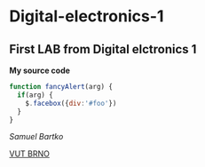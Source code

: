 # Digital-electronics-1

## First LAB from Digital elctronics 1 ##


**My source code**


```javascript
function fancyAlert(arg) {
  if(arg) {
    $.facebox({div:'#foo'})
  }
}
```


*Samuel Bartko*


[VUT BRNO](https://www.vutbr.cz)
